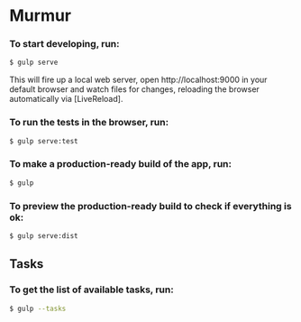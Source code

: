 # Murmur
### To start developing, run:

```sh
$ gulp serve
```

This will fire up a local web server, open http://localhost:9000 in your default browser and watch files for changes, reloading the browser automatically via [LiveReload].

### To run the tests in the browser, run:

```sh
$ gulp serve:test
```

### To make a production-ready build of the app, run:

```sh
$ gulp
```

### To preview the production-ready build to check if everything is ok:

```sh
$ gulp serve:dist
```

## Tasks

### To get the list of available tasks, run:

```sh
$ gulp --tasks
```
